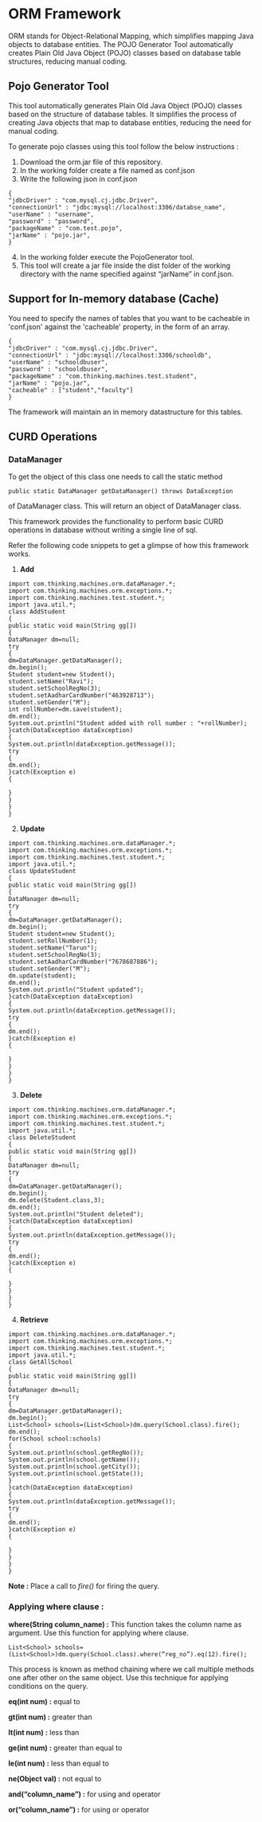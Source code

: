 # ORM Framework

ORM stands for Object-Relational Mapping, which simplifies mapping Java objects to database entities. The POJO Generator Tool automatically creates Plain Old Java Object (POJO) classes based on database table structures, reducing manual coding.

## Pojo Generator Tool

This tool automatically generates Plain Old Java Object (POJO) classes based on the structure of database tables. It simplifies the process of creating Java objects that map to database entities, reducing the need for manual coding.

To generate pojo classes using this tool follow the below instructions :

1. Download the orm.jar file of this repository.
2. In the working folder create a file named as conf.json
3. Write the following json in conf.json
```
{
"jdbcDriver" : "com.mysql.cj.jdbc.Driver",
"connectionUrl" : "jdbc:mysql://localhost:3306/databse_name",
"userName" : "username",
"password" : "password",
"packageName" : "com.test.pojo",
"jarName" : "pojo.jar",
}

```
4. In the working folder execute the PojoGenerator tool.
5. This tool will create a jar file inside the dist folder of the working directory with the name specified against “jarName” in conf.json.

## Support for In-memory database (Cache)

You need to specify the names of tables that you want to be cacheable in 'conf.json' against the 'cacheable' property, in the form of an array.
```
{
"jdbcDriver" : "com.mysql.cj.jdbc.Driver",
"connectionUrl" : "jdbc:mysql://localhost:3306/schooldb",
"userName" : "schooldbuser",
"password" : "schooldbuser",
"packageName" : "com.thinking.machines.test.student",
"jarName" : "pojo.jar",
"cacheable" : ["student","faculty"]
}

```
The framework will maintain an in memory datastructure for this tables.

## CURD Operations

### DataManager

To get the object of this class one needs to call the static method

`public static DataManager getDataManager() throws DataException`

of DataManager class. This will return an object of DataManager class.

This framework provides the functionality to perform basic CURD operations in database without writing a single line of sql.

Refer the following code snippets to get a glimpse of how this framework works.

1. **Add**
```
import com.thinking.machines.orm.dataManager.*;
import com.thinking.machines.orm.exceptions.*;
import com.thinking.machines.test.student.*;
import java.util.*;
class AddStudent
{
public static void main(String gg[])
{
DataManager dm=null;
try
{
dm=DataManager.getDataManager();
dm.begin();
Student student=new Student();
student.setName("Ravi");
student.setSchoolRegNo(3);
student.setAadharCardNumber("463928713");
student.setGender("M");
int rollNumber=dm.save(student);
dm.end();
System.out.println("Student added with roll number : "+rollNumber);
}catch(DataException dataException)
{
System.out.println(dataException.getMessage());
try
{
dm.end();
}catch(Exception e)
{

}
}
}
}

```
2. **Update**
```
import com.thinking.machines.orm.dataManager.*;
import com.thinking.machines.orm.exceptions.*;
import com.thinking.machines.test.student.*;
import java.util.*;
class UpdateStudent
{
public static void main(String gg[])
{
DataManager dm=null;
try
{
dm=DataManager.getDataManager();
dm.begin();
Student student=new Student();
student.setRollNumber(1);
student.setName("Tarun");
student.setSchoolRegNo(3);
student.setAadharCardNumber("7678687886");
student.setGender("M");
dm.update(student);
dm.end();
System.out.println("Student updated");
}catch(DataException dataException)
{
System.out.println(dataException.getMessage());
try
{
dm.end();
}catch(Exception e)
{

}
}
}
}

```
3. **Delete**
```
import com.thinking.machines.orm.dataManager.*;
import com.thinking.machines.orm.exceptions.*;
import com.thinking.machines.test.student.*;
import java.util.*;
class DeleteStudent
{
public static void main(String gg[])
{
DataManager dm=null;
try
{
dm=DataManager.getDataManager();
dm.begin();
dm.delete(Student.class,3);
dm.end();
System.out.println("Student deleted");
}catch(DataException dataException)
{
System.out.println(dataException.getMessage());
try
{
dm.end();
}catch(Exception e)
{

}
}
}
}

```
4. **Retrieve**
```
import com.thinking.machines.orm.dataManager.*;
import com.thinking.machines.orm.exceptions.*;
import com.thinking.machines.test.student.*;
import java.util.*;
class GetAllSchool
{
public static void main(String gg[])
{
DataManager dm=null;
try
{
dm=DataManager.getDataManager();
dm.begin();
List<School> schools=(List<School>)dm.query(School.class).fire();
dm.end();
for(School school:schools)
{
System.out.println(school.getRegNo());
System.out.println(school.getName());
System.out.println(school.getCity());
System.out.println(school.getState());
}
}catch(DataException dataException)
{
System.out.println(dataException.getMessage());
try
{
dm.end();
}catch(Exception e)
{

}
}
}
}

```
**Note :** Place a call to *fire()* for firing the query.

### Applying where clause :

**where(String column_name) :** This function takes the column name as argument. Use this function for applying where clause.

`List<School> schools=(List<School>)dm.query(School.class).where(“reg_no”).eq(12).fire();`

This process is known as method chaining where we call multiple methods one after other on the same object. Use this technique for applying conditions on the query.

**eq(int num) :** equal to

**gt(int num) :** greater than

**lt(int num) :** less than

**ge(int num) :** greater than equal to

**le(int num) :** less than equal to

**ne(Object val) :** not equal to

**and(“column_name”) :** for using and operator

**or(“column_name”) :** for using or operator
